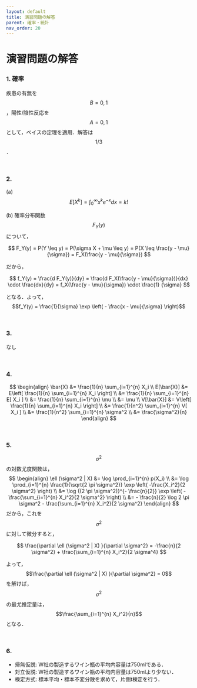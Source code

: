 ```yaml
---
layout: default
title: 演習問題の解答
parent: 確率・統計
nav_order: 20
---
```


# 演習問題の解答

### 1. 確率

疾患の有無を$$B={0,1}$$，陽性/陰性反応を$$A={0,1}$$として，ベイスの定理を適用．解答は$$1/3$$．

<br>

### 2. 

(a) $$E[X^k] = \int_0^{\infty} x^k e^{-x} dx = k!$$

(b) 確率分布関数$$F_Y(y)$$について，

$$
F_Y(y) = P(Y \leq y) = P(\sigma X + \mu \leq y) = P(X \leq \frac{y - \mu}{\sigma}) = F_X(\frac{y - \mu}{\sigma})
$$

だから，

$$
f_Y(y) = \frac{d F_Y(y)}{dy} = \frac{d F_X(\frac{y - \mu}{\sigma})}{dx} \cdot \frac{dx}{dy} = f_X(\frac{y - \mu}{\sigma}) \cdot \frac{1} {\sigma}
$$

となる．よって，$$f_Y(y) = \frac{1}{\sigma} \exp \left( - \frac{x - \mu}{\sigma} \right)$$

<br>

### 3. 

なし

<br>

### 4. 

$$
\begin{align}
\bar{X} 
&= \frac{1}{n} \sum_{i=1}^{n} X_i \\
E[\bar{X}] 
&= E\left[ \frac{1}{n} \sum_{i=1}^{n} X_i \right] \\
&= \frac{1}{n} \sum_{i=1}^{n} E[ X_i ] \\
&= \frac{1}{n} \sum_{i=1}^{n} \mu \\
&= \mu \\
V[\bar{X}]
&= V\left[ \frac{1}{n} \sum_{i=1}^{n} X_i \right] \\
&= \frac{1}{n^2} \sum_{i=1}^{n} V[ X_i ] \\
&= \frac{1}{n^2} \sum_{i=1}^{n} \sigma^2 \\
&= \frac{\sigma^2}{n}
\end{align}
$$



<br>

### 5. 

$$\sigma^2$$の対数尤度関数は，
$$
\begin{align}
\ell (\sigma^2 | X) 
&= \log \prod_{i=1}^{n} p(X_i) \\
&= \log \prod_{i=1}^{n} \frac{1}{\sqrt{2 \pi \sigma^2}} \exp \left( -\frac{X_i^2}{2 \sigma^2} \right) \\
&= \log {(2 \pi \sigma^2)}^{- \frac{n}{2}} \exp \left( - \frac{\sum_{i=1}^{n} X_i^2}{2 \sigma^2} \right) \\
&= - \frac{n}{2} \log 2 \pi \sigma^2 - \frac{\sum_{i=1}^{n} X_i^2}{2 \sigma^2}
\end{align}
$$
だから，これを$$\sigma^2$$に対して微分すると，


$$
\frac{\partial \ell (\sigma^2 | X) }{\partial \sigma^2}
= -\frac{n}{2 \sigma^2} + \frac{\sum_{i=1}^{n} X_i^2}{2 \sigma^4}
$$


よって，$$\frac{\partial \ell (\sigma^2 | X) }{\partial \sigma^2} = 0$$を解けば，$$\sigma^2$$の最尤推定量は，$$\frac{\sum_{i=1}^{n} X_i^2}{n}$$ となる．

<br>

### 6. 

- 帰無仮説: W社の製造するワイン瓶の平均内容量は750mlである．
- 対立仮説: W社の製造するワイン瓶の平均内容量は750mlより少ない．
- 検定方式: 標本平均・標本不変分散を求めて，片側t検定を行う．
